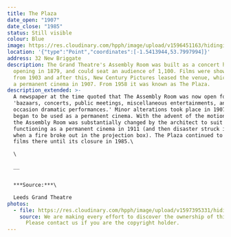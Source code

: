 ```yaml
---
title: The Plaza
date_open: "1907"
date_close: "1985"
status: Still visible
colour: Blue
image: https://res.cloudinary.com/hpph/image/upload/v1596451163/hidinginplainsight/plaza_newbriggate.svg
location: '{"type":"Point","coordinates":[-1.5413944,53.7997994]}'
address: 32 New Briggate
description: The Grand Theatre's Assembly Room was built as a concert hall,
  opening in 1879, and could seat an audience of 1,100. Films were shown there
  from 1903 and after this, New Century Pictures leased the venue, which became
  a permanent cinema in 1907. From 1958 it was known as The Plaza.
description_extended: >-
  A newspaper at the time quoted that The Assembly Room was now open for
  'bazaars, concerts, public meetings, miscellaneous entertainments, and even on
  occasion dramatic performances.' Minor alterations took place in 1907 when it
  began to be used as a permanent cinema. With the advent of the motion picture
  the Assembly Room was substantially changed by the architect to suit its
  functioning as a permanent cinema in 1911 (and then disaster struck in 1923
  when a fire broke out in the projection box). The Plaza continued to present
  films there until its closure in 1985.\

  \

  __


  ***Source:***\

  Leeds Grand Theatre
photos:
  - file: https://res.cloudinary.com/hpph/image/upload/v1597395331/hidinginplainsight/The_Plaza.jpg
    source: We are making every effort to discover the ownership of this photo.
      Please contact us if you are the copyright holder.
---
```

